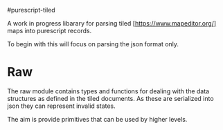 #purescript-tiled

A work in progress libarary for parsing tiled [https://www.mapeditor.org/]
maps into purescript records.

To begin with this will focus on parsing the json format only.

# Raw

The raw module contains types and functions for dealing with
the data structures as defined in the tiled documents.
As these are serialized into json they can represent invalid states.

The aim is provide primitives that can be used by higher levels.

